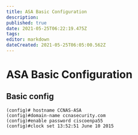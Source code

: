 ```yaml
---
title: ASA Basic Configuration
description: 
published: true
date: 2021-05-25T06:22:19.475Z
tags: 
editor: markdown
dateCreated: 2021-05-25T06:05:00.562Z
---
```


# ASA Basic Configuration
## Basic config

```
(config)# hostname CCNAS-ASA
(config)#domain-name ccnasecurity.com
(config)#enable password ciscoenpa55
(config)#clock set 13:52:51 June 10 2015
```